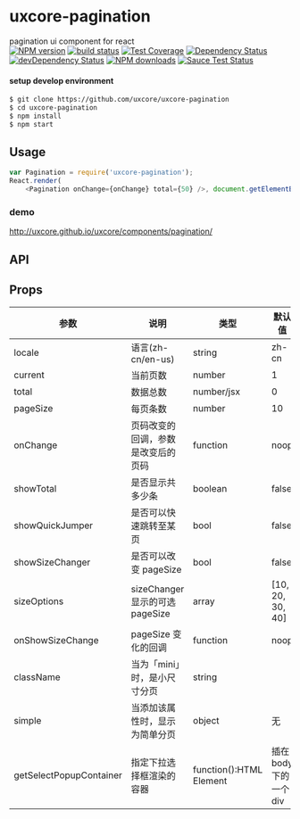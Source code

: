 # uxcore-pagination

pagination ui component for react  
[![NPM version][npm-image]][npm-url]
[![build status][travis-image]][travis-url]
[![Test Coverage][coveralls-image]][coveralls-url]
[![Dependency Status][dep-image]][dep-url]
[![devDependency Status][devdep-image]][devdep-url] 
[![NPM downloads][downloads-image]][npm-url]
[![Sauce Test Status][sauce-image]][sauce-url]

[npm-image]: http://img.shields.io/npm/v/uxcore-pagination.svg?style=flat-square
[npm-url]: http://npmjs.org/package/uxcore-pagination
[travis-image]: https://img.shields.io/travis/uxcore/uxcore-pagination.svg?style=flat-square
[travis-url]: https://travis-ci.org/uxcore/uxcore-pagination
[coveralls-image]: https://img.shields.io/coveralls/uxcore/uxcore-pagination.svg?style=flat-square
[coveralls-url]: https://coveralls.io/r/uxcore/uxcore-pagination?branch=master
[dep-image]: http://img.shields.io/david/uxcore/uxcore-pagination.svg?style=flat-square
[dep-url]: https://david-dm.org/uxcore/uxcore-pagination
[devdep-image]: http://img.shields.io/david/dev/uxcore/uxcore-pagination.svg?style=flat-square
[devdep-url]: https://david-dm.org/uxcore/uxcore-pagination#info=devDependencies
[downloads-image]: https://img.shields.io/npm/dm/uxcore-pagination.svg
[sauce-image]: https://saucelabs.com/browser-matrix/uxcore-pagination.svg
[sauce-url]: https://saucelabs.com/u/uxcore-pagination

#### setup develop environment

```sh
$ git clone https://github.com/uxcore/uxcore-pagination
$ cd uxcore-pagination
$ npm install
$ npm start
```

## Usage

```js
var Pagination = require('uxcore-pagination');
React.render(
	<Pagination onChange={onChange} total={50} />, document.getElementById('target'));
```

### demo
http://uxcore.github.io/uxcore/components/pagination/

## API

## Props

|参数|说明|类型|默认值|
|---|----|---|------|
|locale|语言(zh-cn/en-us)|string|zh-cn|
|current|当前页数|number|1|
|total|数据总数|number/jsx|0|
|pageSize|每页条数|number|10|
|onChange|页码改变的回调，参数是改变后的页码|function|noop|
|showTotal|是否显示共多少条|boolean|false|
|showQuickJumper|是否可以快速跳转至某页|bool|false|
|showSizeChanger|是否可以改变 pageSize|bool|false|
|sizeOptions|sizeChanger 显示的可选 pageSize|array|[10, 20, 30, 40]|
|onShowSizeChange|pageSize 变化的回调|function|noop|
|className|当为「mini」时，是小尺寸分页|string||
|simple|当添加该属性时，显示为简单分页|object|无|
|getSelectPopupContainer|指定下拉选择框渲染的容器|function():HTML Element|插在 body 下的一个 div|
